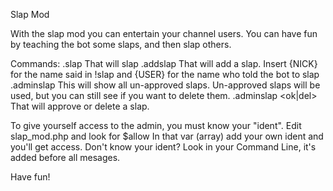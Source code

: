 Slap Mod

With the slap mod you can entertain your channel users. You can have fun by teaching the bot some slaps, and then slap others.

Commands:
.slap <name>
That will slap <name>
.addslap <msg>
That will add a slap. Insert {NICK} for the name said in !slap <name> and {USER} for the name who told the bot to slap
.adminslap
This will show all un-approved slaps. Un-approved slaps will be used, but you can still see if you want to delete them.
.adminslap <ok|del> <slap>
That will approve or delete a slap.

To give yourself access to the admin, you must know your "ident". Edit slap_mod.php and look for $allow
In that var (array) add your own ident and you'll get access. Don't know your ident? Look in your Command Line, it's added before all mesages.

Have fun!